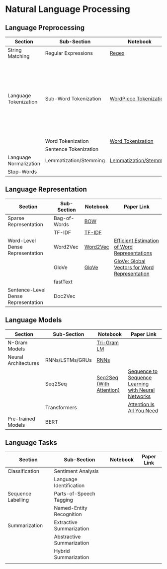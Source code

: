 # Natural Language Processing

## Language Preprocessing
|  Section | Sub-Section | Notebook | Paper Link |
|--|--|--|--|
| String Matching | Regular Expressions | [Regex](https://github.com/Michael-M-Mike/NLP/blob/main/Language%20Preprocessing/Regular_Expressions.ipynb) |  |
| Language Tokenization | Sub-Word Tokenization | [WordPiece Tokenization](https://github.com/Michael-M-Mike/NLP/blob/main/Language%20Representation/WordPiece_Tokenization.ipynb) |[Google's Neural Machine Translation System: Bridging the Gap between Human and Machine Translation](https://arxiv.org/abs/1609.08144) |
| | Word Tokenization | [Word Tokenization](https://github.com/Michael-M-Mike/NLP/blob/main/Language%20Preprocessing/Word_Tokenization.ipynb) |  |
| | Sentence Tokenization | |  |
| Language Normalization | Lemmatization/Stemming | [Lemmatization/Stemming](https://github.com/Michael-M-Mike/NLP/blob/main/Language%20Preprocessing/Language_Normalization.ipynb) |
| Stop-Words| | |  |

## Language Representation
|  Section | Sub-Section | Notebook | Paper Link |
|--|--|--|--|
| Sparse Representation | Bag-of-Words | [BOW](https://github.com/Michael-M-Mike/NLP/blob/main/Language%20Representation/Bag_of_Words_Document_Representation.ipynb) | |
| | TF-IDF | [TF-IDF](https://github.com/Michael-M-Mike/NLP/blob/main/Language%20Representation/TF_IDF_Document_Representation.ipynb) | |
| Word-Level Dense Representation | Word2Vec | [Word2Vec](https://github.com/Michael-M-Mike/NLP/blob/main/Language%20Representation/Word2Vec_Word_Embeddings.ipynb) | [Efficient Estimation of Word Representations](https://arxiv.org/abs/1301.3781) |
| | GloVe | [GloVe](https://github.com/Michael-M-Mike/NLP/blob/main/Language%20Representation/GloVe_Word_Embeddings.ipynb) | [GloVe: Global Vectors for Word Representation](https://nlp.stanford.edu/pubs/glove.pdf) |
| | fastText | | |
| Sentence-Level Dense Representation| Doc2Vec | | |

## Language Models
|  Section | Sub-Section | Notebook | Paper Link |
|--|--|--|--|
| N-Gram Models | | [Tri-Gram LM](https://github.com/Michael-M-Mike/NLP/blob/main/Language%20Models/NGrams.ipynb) | |
| Neural Architectures | RNNs/LSTMs/GRUs | [RNNs](https://github.com/Michael-M-Mike/NLP/blob/main/Language%20Models/RNNs.ipynb) | |
| | Seq2Seq | [Seq2Seq (With Attention)](https://github.com/Michael-M-Mike/NLP/blob/main/Language%20Models/Seq2Seq_With_Attention.ipynb) | [Sequence to Sequence Learning with Neural Networks](https://arxiv.org/abs/1409.3215) |
| | Transformers | | [Attention Is All You Need](https://arxiv.org/abs/1706.03762) |
| Pre-trained Models | BERT | | |

## Language Tasks
|  Section | Sub-Section | Notebook | Paper Link |
|--|--|--|--|
| Classification | Sentiment Analysis | | |
| | Language Identification | | |
| Sequence Labelling | Parts-of-Speech Tagging | | |
| | Named-Entity Recognition | | |
| Summarization | Extractive Summarization | | |
| | Abstractive Summarization | | |
| | Hybrid Summarization | | |
| |  | | |
